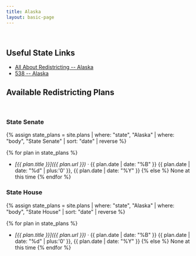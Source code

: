 ```yaml
---
title: Alaska
layout: basic-page
---
```


<br>

Useful State Links
---

- [All About Redistricting -- Alaska](https://redistricting.lls.edu/state/alaska/?cycle=2020&level=Congress&startdate=)
- [538 -- Alaska](https://projects.fivethirtyeight.com/redistricting-2022-maps/alaska/)

Available Redistricting Plans
---

<br>

### State Senate

{% assign state_plans = site.plans | where: "state", "Alaska" | where: "body", "State Senate" | sort: "date" | reverse %}

{% for plan in state_plans %}
- *[{{ plan.title }}]({{ plan.url }})* · {{ plan.date | date: "%B" }} {{ plan.date | date: "%d" | plus:'0' }}, {{ plan.date | date: "%Y" }}
{% else %}
None at this time
{% endfor %}


### State House

{% assign state_plans = site.plans | where: "state", "Alaska" | where: "body", "State House" | sort: "date" | reverse %}

{% for plan in state_plans %}
- *[{{ plan.title }}]({{ plan.url }})* · {{ plan.date | date: "%B" }} {{ plan.date | date: "%d" | plus:'0' }}, {{ plan.date | date: "%Y" }}
{% else %}
None at this time
{% endfor %}
